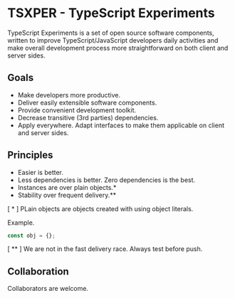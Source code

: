 # TSXPER - TypeScript Experiments

TypeScript Experiments is a set of open source software components, 
written to improve TypeScript/JavaScript developers daily activities 
and make overall development process more straightforward on both client and server sides.

## Goals

- Make developers more productive.
- Deliver easily extensible software components.
- Provide convenient development toolkit.
- Decrease transitive (3rd parties) dependencies.
- Apply everywhere. Adapt interfaces to make them applicable on client and server sides.

## Principles

- Easier is better.
- Less dependencies is better. Zero dependencies is the best.
- Instances are over plain objects.*
- Stability over frequent delivery.**

[ * ] PLain objects are objects created with using object literals. 

Example.

```JavaScript
const obj = {};
```

[ ** ] We are not in the fast delivery race. Always test before push.

## Collaboration

Collaborators are welcome.
